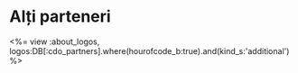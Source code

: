 

# Alți parteneri

<%= view :about_logos, logos:DB[:cdo_partners].where(hourofcode_b:true).and(kind_s:'additional') %>